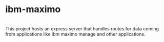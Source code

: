 # ibm-maximo
<br>
This project hosts an express server that handles routes for data coming from applications like ibm maximo manage and other applications.
